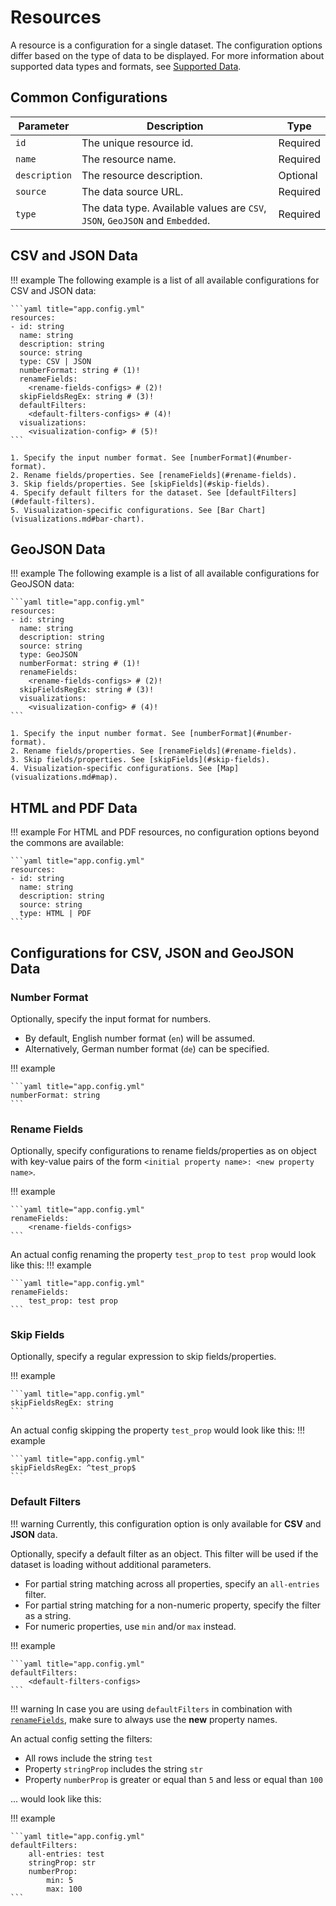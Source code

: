 # Resources

A resource is a configuration for a single dataset. The configuration options differ based on the type of data to be displayed.
For more information about supported data types and formats, see [Supported Data](data-types.md).

## Common Configurations

| Parameter     | Description                                                                  | Type     |
| ------------- | ---------------------------------------------------------------------------- | -------- |
| `id`          | The unique resource id.                                                      | Required |
| `name`        | The resource name.                                                           | Required |
| `description` | The resource description.                                                    | Optional |
| `source`      | The data source URL.                                                         | Required |
| `type`        | The data type. Available values are `CSV`, `JSON`, `GeoJSON` and `Embedded`. | Required |

## CSV and JSON Data

!!! example
    The following example is a list of all available configurations for CSV and JSON data:

    ```yaml title="app.config.yml"
    resources:
    - id: string
      name: string
      description: string
      source: string
      type: CSV | JSON
      numberFormat: string # (1)!
      renameFields:
        <rename-fields-configs> # (2)!
      skipFieldsRegEx: string # (3)!
      defaultFilters:
        <default-filters-configs> # (4)!
      visualizations:
        <visualization-config> # (5)!
    ```

    1. Specify the input number format. See [numberFormat](#number-format).
    2. Rename fields/properties. See [renameFields](#rename-fields).
    3. Skip fields/properties. See [skipFields](#skip-fields).
    4. Specify default filters for the dataset. See [defaultFilters](#default-filters).
    5. Visualization-specific configurations. See [Bar Chart](visualizations.md#bar-chart).

## GeoJSON Data

!!! example
    The following example is a list of all available configurations for GeoJSON data:

    ```yaml title="app.config.yml"
    resources:
    - id: string
      name: string
      description: string
      source: string
      type: GeoJSON
      numberFormat: string # (1)!
      renameFields:
        <rename-fields-configs> # (2)!
      skipFieldsRegEx: string # (3)!
      visualizations:
        <visualization-config> # (4)!
    ```

    1. Specify the input number format. See [numberFormat](#number-format).
    2. Rename fields/properties. See [renameFields](#rename-fields).
    3. Skip fields/properties. See [skipFields](#skip-fields).
    4. Visualization-specific configurations. See [Map](visualizations.md#map).

## HTML and PDF Data

!!! example
    For HTML and PDF resources, no configuration options beyond the commons are available:

    ```yaml title="app.config.yml"
    resources:
    - id: string
      name: string
      description: string
      source: string
      type: HTML | PDF
    ```

## Configurations for CSV, JSON and GeoJSON Data

### Number Format

Optionally, specify the input format for numbers.

* By default, English number format (`en`) will be assumed.
* Alternatively, German number format (`de`) can be specified.

!!! example

    ```yaml title="app.config.yml"
    numberFormat: string
    ```

### Rename Fields

Optionally, specify configurations to rename fields/properties as on object with key-value pairs of the form
`<initial property name>: <new property name>`.

!!! example

    ```yaml title="app.config.yml"
    renameFields:
        <rename-fields-configs>
    ```

An actual config renaming the property `test_prop` to `test prop` would look like this:
!!! example

    ```yaml title="app.config.yml"
    renameFields:
        test_prop: test prop
    ```

### Skip Fields

Optionally, specify a regular expression to skip fields/properties.

!!! example

    ```yaml title="app.config.yml"
    skipFieldsRegEx: string
    ```

An actual config skipping the property `test_prop` would look like this:
!!! example

    ```yaml title="app.config.yml"
    skipFieldsRegEx: ^test_prop$
    ```

### Default Filters

!!! warning
    Currently, this configuration option is only available for **CSV** and **JSON** data.

Optionally, specify a default filter as an object. This filter will be used if the dataset is loading without additional parameters.

* For partial string matching across all properties, specify an `all-entries` filter.
* For partial string matching for a non-numeric property, specify the filter as a string.
* For numeric properties, use `min` and/or `max` instead.

!!! example

    ```yaml title="app.config.yml"
    defaultFilters:
        <default-filters-configs>
    ```

!!! warning
    In case you are using `defaultFilters` in combination with [`renameFields`](#rename-fields), make sure to always use the **new** property names.

An actual config setting the filters:

* All rows include the string `test`
* Property `stringProp` includes the string `str`
* Property `numberProp` is greater or equal than `5` and less or equal than `100`

... would look like this:

!!! example

    ```yaml title="app.config.yml"
    defaultFilters:
        all-entries: test
        stringProp: str
        numberProp:
            min: 5
            max: 100
    ```
